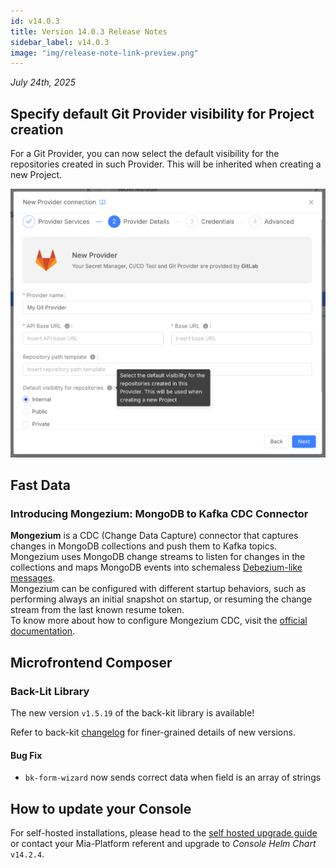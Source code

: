 ```yaml
---
id: v14.0.3
title: Version 14.0.3 Release Notes
sidebar_label: v14.0.3
image: "img/release-note-link-preview.png"
---
```


_July 24th, 2025_

## Specify default Git Provider visibility for Project creation

For a Git Provider, you can now select the default visibility for the repositories created in such Provider. This will be inherited when creating a new Project.

<div style={{width: '400px', maxWidth: '100%', display: 'flex', alignItems: 'center', borderRadius: '4px', overflow: 'hidden'}}>

![Provider Default Visibility](img/provider-default-visibility.png)

</div>

## Fast Data

### Introducing Mongezium: MongoDB to Kafka CDC Connector

**Mongezium** is a CDC (Change Data Capture) connector that captures changes in MongoDB collections and push them to Kafka topics.  
Mongezium uses MongoDB change streams to listen for changes in the collections and maps MongoDB events into schemaless [Debezium-like messages](https://debezium.io/documentation/reference/stable/connectors/mongodb.html#mongodb-events).  
Mongezium can be configured with different startup behaviors, such as performing always an initial snapshot on startup, or resuming the change stream from the last known resume token.  
To know more about how to configure Mongezium CDC, visit the [official documentation](/runtime-components/plugins/mongezium-cdc/10_overview.md).

## Microfrontend Composer

### Back-Lit Library

The new version `v1.5.19` of the back-kit library is available!

Refer to back-kit [changelog](/products/microfrontend-composer/back-kit/changelog.md) for finer-grained details of new versions.

#### Bug Fix

- `bk-form-wizard` now sends correct data when field is an array of strings

## How to update your Console

For self-hosted installations, please head to the [self hosted upgrade guide](/infrastructure/self-hosted/installation-chart/100_how-to-upgrade.md) or contact your Mia-Platform referent and upgrade to _Console Helm Chart_ `v14.2.4`.

